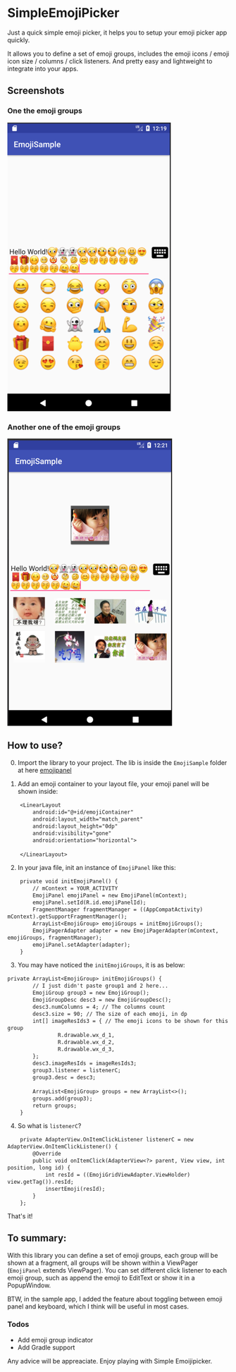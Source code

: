 # SimpleEmojiPicker
Just a quick simple emoji picker, it helps you to setup your emoji picker app quickly.

It allows you to define a set of emoji groups, includes the emoji icons / emoji icon size / columns / click listeners. And pretty easy and lightweight to integrate into your apps.

## Screenshots
### One the emoji groups
 ![image](https://github.com/chinalwb/SimpleEmojiPicker/blob/master/demo/demo_emoji_picker.png?raw=true)
 
### Another one of the emoji groups
 ![image](https://github.com/chinalwb/SimpleEmojiPicker/blob/master/demo/demo_emoji_picker_2.png?raw=true)

## How to use?
0. Import the library to your project. The lib is inside the `EmojiSample` folder at here [emojipanel](https://github.com/chinalwb/SimpleEmojiPicker/tree/master/EmojiSample/emojipanel) 

1. Add an emoji container to your layout file, your emoji panel will be shown inside:
```
    <LinearLayout
        android:id="@+id/emojiContainer"
        android:layout_width="match_parent"
        android:layout_height="0dp"
        android:visibility="gone"
        android:orientation="horizontal">

    </LinearLayout>
```

2. In your java file, init an instance of `EmojiPanel` like this:
```
    private void initEmojiPanel() {
        // mContext = YOUR_ACTIVITY
        EmojiPanel emojiPanel = new EmojiPanel(mContext);
        emojiPanel.setId(R.id.emojiPanelId);
        FragmentManager fragmentManager = ((AppCompatActivity) mContext).getSupportFragmentManager();
        ArrayList<EmojiGroup> emojiGroups = initEmojiGroups();
        EmojiPagerAdapter adapter = new EmojiPagerAdapter(mContext, emojiGroups, fragmentManager);
        emojiPanel.setAdapter(adapter);
    }
```

3. You may have noticed the `initEmojiGroups`, it is as below:
```
private ArrayList<EmojiGroup> initEmojiGroups() {
        // I just didn't paste group1 and 2 here...
        EmojiGroup group3 = new EmojiGroup();
        EmojiGroupDesc desc3 = new EmojiGroupDesc();
        desc3.numColumns = 4; // The columns count
        desc3.size = 90; // The size of each emoji, in dp
        int[] imageResIds3 = { // The emoji icons to be shown for this group
                R.drawable.wx_d_1,
                R.drawable.wx_d_2,
                R.drawable.wx_d_3,
        };
        desc3.imageResIds = imageResIds3;
        group3.listener = listenerC;
        group3.desc = desc3;

        ArrayList<EmojiGroup> groups = new ArrayList<>();
        groups.add(group3);
        return groups;
    }
```

4. So what is `listenerC`?
```
    private AdapterView.OnItemClickListener listenerC = new AdapterView.OnItemClickListener() {
        @Override
        public void onItemClick(AdapterView<?> parent, View view, int position, long id) {
            int resId = ((EmojiGridViewAdapter.ViewHolder) view.getTag()).resId;
            insertEmoji(resId);
        }
    };
```

That's it!

## To summary:
With this library you can define a set of emoji groups, each group will be shown at a fragment, all groups will be shown within a ViewPager (`EmojiPanel` extends ViewPager). You can set different click listener to each emoji group, such as append the emoji to EditText or show it in a PopupWindow.

BTW, in the sample app, I added the feature about toggling between emoji panel and keyboard, which I think will be useful in most cases.

### Todos
* Add emoji group indicator
* Add Gradle support


Any advice will be appreaciate. Enjoy playing with Simple Emoijipicker.
